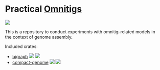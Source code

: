 # Practical [Omnitigs](https://www.liebertpub.com/doi/full/10.1089/cmb.2016.0141)

![](https://github.com/algbio/practical-omnitigs/workflows/Tests%20%26%20Lints/badge.svg?branch=master)

This is a repository to conduct experiments with omnitig-related models in the context of genome assembly.

Included crates:
 * [bigraph](https://github.com/algbio/practical-omnitigs/tree/master/bigraph) [![](http://meritbadge.herokuapp.com/bigraph)](https://crates.io/crates/bigraph) [![](https://docs.rs/bigraph/badge.svg)](https://docs.rs/bigraph)
 * [compact-genome](https://github.com/algbio/practical-omnitigs/tree/master/compact-genome) [![](http://meritbadge.herokuapp.com/compact-genome)](https://crates.io/crates/compact-genome) [![](https://docs.rs/compact-genome/badge.svg)](https://docs.rs/compact-genome)
